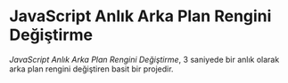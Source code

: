 # JavaScript Anlık Arka Plan Rengini Değiştirme

*JavaScript Anlık Arka Plan Rengini Değiştirme*, 3 saniyede bir anlık olarak arka plan rengini değiştiren basit bir projedir.